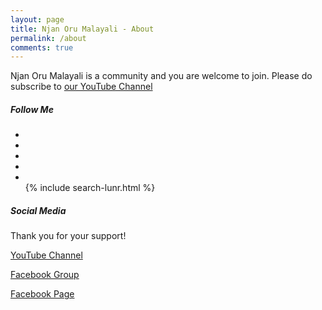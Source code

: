 ```yaml
---
layout: page
title: Njan Oru Malayali - About
permalink: /about
comments: true
---
```


<div class="row justify-content-between">
<div class="col-md-8 pr-5">

<p>Njan Oru Malayali is a community and you are welcome to join. Please do subscribe to <a href="https://bit.ly/2wvG8eZ"> our YouTube Channel</a> </p>
<h5>Follow Me</h5>
<div class="collapse navbar-collapse" id="navbarMediumish">
                <ul class="navbar-nav ml-auto">
                    <li class="nav-item">
                        <a target="_blank" class="nav-link" href="https://www.facebook.com/SibeeshVenu"><i
                                class="fas fa-link"></i></a>
                    </li>
                    <li class="nav-item">
                        <a target="_blank" class="nav-link" href="https://www.linkedin.com/in/SibeeshVenu"><i
                                class="fas fa-linkedin"></i></a>
                    </li>
                    <li class="nav-item">
                        <a target="_blank" class="nav-link" href="https://www.youtube.com/SibeeshPassion"><i
                                class="fab fa-youtube"></i>
                            </a>
                    </li>
                    <li class="nav-item">
                        <a target="_blank" class="nav-link" href="https://www.instagram.com/sibeeshvenu/"><i
                                class="fab fa-instagram"></i>
                            </a>
                    </li>
                    <li class="nav-item">
                        <a target="_blank" class="nav-link" href="https://www.youtube.com/channel/UCp7NT9SE3grCOsbPUl0PWvw"><i
                                class="fab fa-youtube"></i></a>
                    </li>
                    {% include search-lunr.html %}
                </ul>
            </div>
</div>

<div class="col-md-4">

<div class="sticky-top sticky-top-80">
<h5>Social Media</h5>
<p>Thank you for your support!</p>
<p>
<a target="_blank" href="https://www.youtube.com/channel/UCp7NT9SE3grCOsbPUl0PWvw/" class="btn btn-danger">YouTube Channel</a>
</p> 
<p>
<a target="_blank" href="https://www.facebook.com/groups/Njan.Oru.Malayaliya/" class="btn btn-danger">Facebook Group</a>
</p> 
<p>
<a target="_blank" href="https://www.facebook.com/Njan.Oru.Malayaliyanu/" class="btn btn-danger">Facebook Page</a>
</p> 
</div>
</div>
</div>
